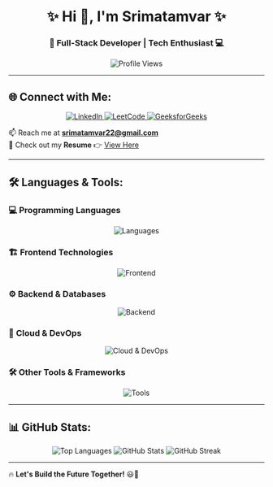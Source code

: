 <h1 align="center">✨ Hi 👋, I'm Srimatamvar ✨</h1>
<h3 align="center">🚀 Full-Stack Developer | Tech Enthusiast 💻</h3>

<p align="center">
  <img src="https://komarev.com/ghpvc/?username=srimatamvar&label=Profile%20views&color=0e75b6&style=flat" alt="Profile Views"/>
</p>

---

## 🌐 Connect with Me:
<p align="center">
<a href="https://linkedin.com/in/srimatamvar-singh-477574279" target="blank">
  <img src="https://img.shields.io/badge/LinkedIn-%230077B5.svg?style=for-the-badge&logo=linkedin&logoColor=white" alt="LinkedIn"/>
</a>
<a href="https://www.leetcode.com/srimatamvar" target="blank">
  <img src="https://img.shields.io/badge/LeetCode-%23FFA116.svg?style=for-the-badge&logo=leetcode&logoColor=white" alt="LeetCode"/>
</a>
<a href="https://auth.geeksforgeeks.org/user/srnsskt13" target="blank">
  <img src="https://img.shields.io/badge/GeeksforGeeks-%2300C853.svg?style=for-the-badge&logo=geeksforgeeks&logoColor=white" alt="GeeksforGeeks"/>
</a>
</p>

📫 Reach me at **srimatamvar22@gmail.com**  
📄 Check out my **Resume** 👉 [View Here](https://flowcv.com/resume/jgnksinq93)

---

## 🛠️ Languages & Tools:
### 💻 **Programming Languages**
<p align="center">
  <img src="https://skillicons.dev/icons?i=js,ts,python,java,c,csharp,dart" alt="Languages"/>
</p>

### 🏗️ **Frontend Technologies**
<p align="center">
  <img src="https://skillicons.dev/icons?i=html,css,react,nextjs,vue,sass,tailwind,bootstrap" alt="Frontend"/>
</p>

### ⚙️ **Backend & Databases**
<p align="center">
  <img src="https://skillicons.dev/icons?i=nodejs,express,mongodb,mysql,postgresql,oracle,mssql,spring" alt="Backend"/>
</p>

### 🚀 **Cloud & DevOps**
<p align="center">
  <img src="https://skillicons.dev/icons?i=aws,azure,docker,kubernetes,firebase" alt="Cloud & DevOps"/>
</p>

### 🛠️ **Other Tools & Frameworks**
<p align="center">
  <img src="https://skillicons.dev/icons?i=git,postman,selenium,figma,framer,photoshop" alt="Tools"/>
</p>

---

## 📊 GitHub Stats:
<p align="center">
  <img src="https://github-readme-stats.vercel.app/api/top-langs?username=srimatamvar&show_icons=true&locale=en&layout=compact" alt="Top Languages"/>
  <img src="https://github-readme-stats.vercel.app/api?username=srimatamvar&show_icons=true&locale=en" alt="GitHub Stats"/>
  <img src="https://github-readme-streak-stats.herokuapp.com/?user=srimatamvar&theme=dark" alt="GitHub Streak"/>
</p>

---

🔥 **Let's Build the Future Together!** 😃🚀  
